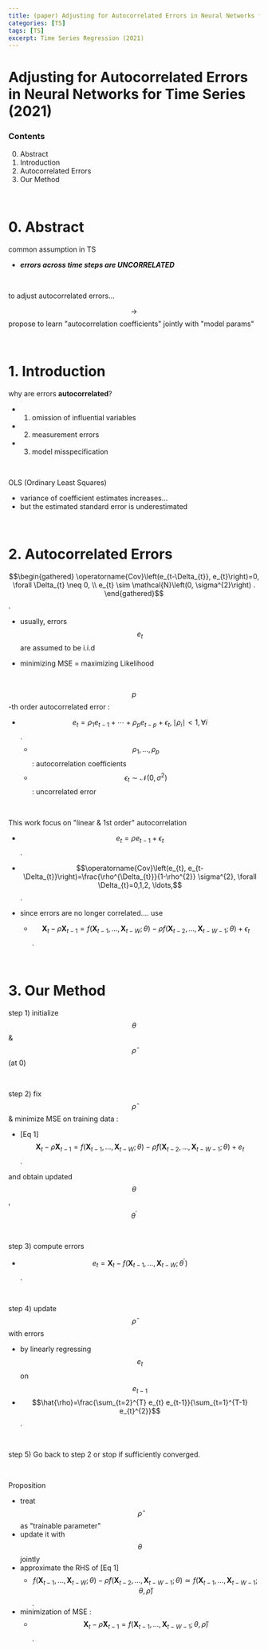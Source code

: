 ```yaml
---
title: (paper) Adjusting for Autocorrelated Errors in Neural Networks for Time Series
categories: [TS]
tags: [TS]
excerpt: Time Series Regression (2021)
---
```


# Adjusting for Autocorrelated Errors in Neural Networks for Time Series  (2021)

<script src="https://cdn.mathjax.org/mathjax/latest/MathJax.js?config=TeX-AMS-MML_HTMLorMML" type="text/javascript"></script>

### Contents

0. Abstract
1. Introduction
2. Autocorrelated Errors
3. Our Method

<br>

# 0. Abstract

common assumption in TS

- ***errors across time steps are UNCORRELATED***

<br>

to adjust autocorrelated errors...

$$\rightarrow$$ propose to learn "autocorrelation coefficients" jointly with "model params"

<br>

# 1. Introduction

why are errors **autocorrelated**?

- 1) omission of influential variables
- 2) measurement errors
- 3) model misspecification

<br>

OLS (Ordinary Least Squares)

- variance of coefficient estimates increases...
- but the estimated standard error is underestimated

<br>

# 2. Autocorrelated Errors

$$\begin{gathered}
\operatorname{Cov}\left(e_{t-\Delta_{t}}, e_{t}\right)=0, \forall \Delta_{t} \neq 0, \\
e_{t} \sim \mathcal{N}\left(0, \sigma^{2}\right) .
\end{gathered}$$.

- usually, errors $$e_t$$ are assumed to be i.i.d

- minimizing MSE = maximizing Likelihood

<br>

$$p$$-th order autocorrelated error :

- $$e_{t}=\rho_{1} e_{t-1}+\cdots+\rho_{p} e_{t-p}+\epsilon_{t}, \mid \rho_{i} \mid <1, \forall i$$.
  - $$\rho_{1}, \ldots, \rho_{p}$$: autocorrelation coefficients 
  - $$\epsilon_{t} \sim \mathcal{N}\left(0, \sigma^{2}\right)$$ : uncorrelated error

<br>

This work focus on "linear & 1st order" autocorrelation

- $$e_{t}=\rho e_{t-1}+\epsilon_{t}$$.

- $$\operatorname{Cov}\left(e_{t}, e_{t-\Delta_{t}}\right)=\frac{\rho^{\Delta_{t}}}{1-\rho^{2}} \sigma^{2}, \forall \Delta_{t}=0,1,2, \ldots,$$.
- since errors are no longer correlated.... use
  - $$\mathbf{X}_{t}-\rho \mathbf{X}_{t-1}=f\left(\mathbf{X}_{t-1}, \ldots, \mathbf{X}_{t-W} ; \theta\right)-\rho f\left(\mathbf{X}_{t-2}, \ldots, \mathbf{X}_{t-W-1} ; \theta\right)+\epsilon_{t}$$.

<br>

# 3. Our Method

step 1) initialize $$\theta$$ & $$\hat{\rho}$$ (at 0)

<br>

step 2) fix $$\hat{\rho}$$ & minimize MSE on training data :

- [Eq 1] $$\mathbf{X}_{t}-\hat{\rho} \mathbf{X}_{t-1}=f\left(\mathbf{X}_{t-1}, \ldots, \mathbf{X}_{t-W} ; \theta\right)-\hat{\rho} f\left(\mathbf{X}_{t-2}, \ldots, \mathbf{X}_{t-W-1} ; \theta\right)+e_{t}$$.

and obtain updated $$\theta$$, $$\theta^{\prime}$$

<br>

step 3) compute errors

- $$e_{t}=\mathbf{X}_{t}-f\left(\mathbf{X}_{t-1}, \ldots, \mathbf{X}_{t-W} ; \theta^{\prime}\right)$$.

<br>

step 4) update $$\hat{\rho}$$ with errors

- by linearly regressing $$e_t$$ on $$e_{t-1}$$
- $$\hat{\rho}=\frac{\sum_{t=2}^{T} e_{t} e_{t-1}}{\sum_{t=1}^{T-1} e_{t}^{2}}$$.

<br>

step 5) Go back to step 2 or stop if sufficiently converged.

<br>

Proposition

- treat $$\hat{\rho}$$ as "trainable parameter"
- update it with $$\theta$$ jointly
- approximate the RHS of [Eq 1]
  - $$f\left(\mathbf{X}_{t-1}, \ldots, \mathbf{X}_{t-W} ; \theta\right)-\hat{\rho} f\left(\mathbf{X}_{t-2}, \ldots, \mathbf{X}_{t-W-1} ; \theta\right) \simeq f\left(\mathbf{X}_{t-1}, \ldots, \mathbf{X}_{t-W-1} ; \theta, \hat{\rho}\right)$$.
- minimization of MSE :
  - $$\mathbf{X}_{t}-\hat{\rho} \mathbf{X}_{t-1}=f\left(\mathbf{X}_{t-1}, \ldots, \mathbf{X}_{t-W-1} ; \theta, \hat{\rho}\right)$$.